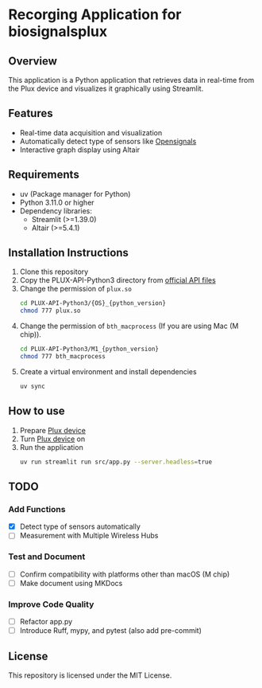# Recorging Application for biosignalsplux

## Overview
This application is a Python application that retrieves data in real-time from the Plux device and visualizes it graphically using Streamlit.

## Features
- Real-time data acquisition and visualization
- Automatically detect type of sensors like [Opensignals](https://www.pluxbiosignals.com/pages/opensignals)
- Interactive graph display using Altair

## Requirements
- uv (Package manager for Python)
- Python 3.11.0 or higher
- Dependency libraries:
  - Streamlit (>=1.39.0)
  - Altair (>=5.4.1)

## Installation Instructions
1. Clone this repository
2. Copy the PLUX-API-Python3 directory from [official API files](https://github.com/pluxbiosignals/python-samples.git)
3. Change the permission of `plux.so`
    ```bash
    cd PLUX-API-Python3/{OS}_{python_version}
    chmod 777 plux.so
    ```
4. Change the permission of `bth_macprocess` (If you are using Mac (M chip)).  
    ```bash
    cd PLUX-API-Python3/M1_{python_version}
    chmod 777 bth_macprocess
    ```
5. Create a virtual environment and install dependencies
    ```bash
    uv sync
    ```

## How to use
1. Prepare [Plux device](https://www.pluxbiosignals.com/collections/data-acquisition-systems/products/8-channel-biosignals-kit)
2. Turn [Plux device](https://www.pluxbiosignals.com/collections/data-acquisition-systems/products/8-channel-biosignals-kit) on
3. Run the application
    ```bash
    uv run streamlit run src/app.py --server.headless=true 
    ```
## TODO
### Add Functions
- [x] Detect type of sensors automatically
- [ ] Measurement with Multiple Wireless Hubs

### Test and Document
- [ ] Confirm compatibility with platforms other than macOS (M chip)
- [ ] Make document using MKDocs

### Improve Code Quality
- [ ] Refactor app.py
- [ ] Introduce Ruff, mypy, and pytest (also add pre-commit)

## License
This repository is licensed under the MIT License.